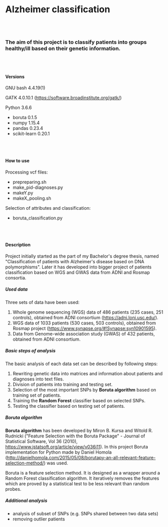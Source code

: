 # Alzheimer classification


<br></br>
### The aim of this project is to classify patients into groups healthy/ill based on their genetic information.
<br></br>

#### Versions

GNU bash 4.4.19(1)

GATK 4.0.10.1 (https://software.broadinstitute.org/gatk/)

Python 3.6.6
- boruta 0.1.5
- numpy 1.15.4
- pandas 0.23.4
- scikit-learn 0.20.1

<br></br>
#### How to use

Processing vcf files:

- prepreparing.sh
- make_pid-diagnoses.py
- makeY.py
- makeX_pooling.sh

Selection of attributes and classification:

- boruta_classification.py

<br></br>
#### Description

Project initially started as the part of my Bachelor's degree thesis, named "Classification of patients with Alzheimer's 
disease based on DNA polymorphisms". Later it has developed into bigger project of patients classification based on WGS 
and GWAS data from ADNI and Rosmap consortia.

##### Used data
Three sets of data have been used:
1. Whole genome sequencing (WGS) data of 486 patients (235 cases, 251 controls), obtained from ADNI consortium 
(https://adni.loni.usc.edu/).
2. WGS data of 1033 patients (530 cases, 503 controls), obtained from Rosmap project 
(https://www.synapse.org/#!Synapse:syn10901595).
3. Data from Genome-wide association study (GWAS) of 432 patients, obtained from ADNI consortium.


##### Basic steps of analysis
The basic analysis of each data set can be described by following steps:

1. Rewriting genetic data into matrices and information about patients and diagnoses into text files.
2. Division of patients into training and testing set.
3. Selection of the most important SNPs by **Boruta algorithm** based on training set of patients.
4. Training the **Random Forest** classifier based on selected SNPs.
5. Testing the classifier based on testing set of patients.

##### Boruta algorithm

**Boruta algorithm** has been developed by Miron B. Kursa and Witold R. Rudnicki ("Feature Selection with the Boruta Package" - 
Journal of Statistical Software, Vol 36 (2010), https://www.jstatsoft.org/article/view/v036i11). In this project Boruta
implementation for Python made by Daniel Homola 
(http://danielhomola.com/2015/05/08/borutapy-an-all-relevant-feature-selection-method/) was used.

Boruta is a feature selection method. It is designed as a wrapper around a Random Forest classification algorithm. 
It iteratively removes the features which are proved by a statistical test to be less relevant than random probes. 

##### Additional analysis

- analysis of subset of SNPs (e.g. SNPs shared between two data sets)
- removing outlier patients


<br></br>
